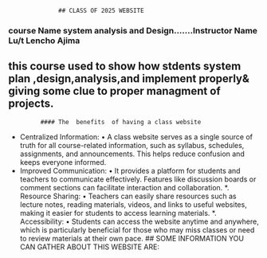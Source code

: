                   ## CLASS OF 2025 WEBSITE
   ### course Name system analysis and Design.......Instructor Name Lu/t Lencho Ajima
## this course used to  show how stdents system plan ,design,analysis,and implement properly& giving some clue to proper managment of projects.


             #### The  benefits  of having a class website 
* Centralized Information:
• A class website serves as a single source of truth for all course-related information, such as syllabus, schedules, assignments, and announcements. This helps reduce confusion and keeps everyone informed.
* Improved Communication:
 • It provides a platform for students and teachers to communicate effectively. Features like discussion boards or comment sections can facilitate interaction and collaboration.
*. Resource Sharing:
• Teachers can easily share resources such as lecture notes, reading materials, videos, and links to useful websites, making it easier for students to access learning materials.
*. Accessibility:
 • Students can access the website anytime and anywhere, which is particularly beneficial for those who may miss classes or need to review materials at their own pace.
       ## SOME INFORMATION YOU CAN GATHER ABOUT THIS WEBSITE ARE:
     
        
